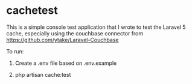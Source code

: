 # cachetest
This is a simple console test application that I wrote to test the Laravel 5 cache, especially using the couchbase
connector from https://github.com/ytake/Laravel-Couchbase

To run:

1. Create a .env file based on .env.example

2. php artisan cache:test
